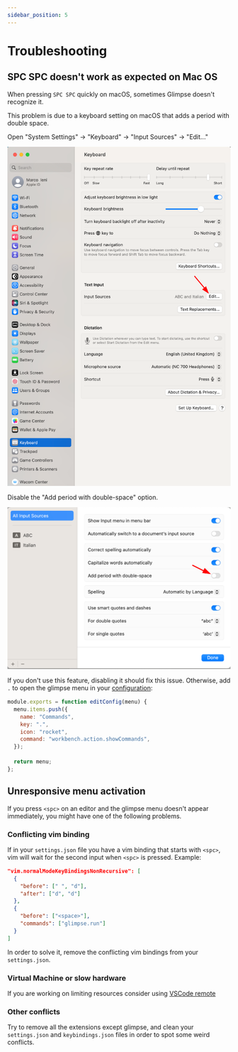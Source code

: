 ```yaml
---
sidebar_position: 5
---
```


# Troubleshooting

## SPC SPC doesn't work as expected on Mac OS

When pressing `SPC SPC` quickly on macOS, sometimes Glimpse doesn't recognize it.

This problem is due to a keyboard setting on macOS that adds a period with double space.

Open "System Settings" -> "Keyboard" -> "Input Sources" -> "Edit..."

![Input Source settings](img/input_sources.png)

Disable the "Add period with double-space" option.

![Setting to disable](img/double-space.png)

If you don't use this feature, disabling it should fix this issue.
Otherwise, add `.` to open the glimpse menu in your [configuration](configuration#add-a-key-binding-to-the-top-menu):

```js
module.exports = function editConfig(menu) {
  menu.items.push({
    name: "Commands",
    key: ".",
    icon: "rocket",
    command: "workbench.action.showCommands",
  });

  return menu;
};
```

## Unresponsive menu activation

If you press `<spc>` on an editor and the glimpse menu doesn't appear immediately, you might have one of the following problems.

### Conflicting vim binding

If in your `settings.json` file you have a vim binding that starts with `<spc>`, vim will wait for the second input when `<spc>` is pressed.
Example:

```json title="settings.json"
"vim.normalModeKeyBindingsNonRecursive": [
  {
    "before": [" ", "d"],
    "after": ["d", "d"]
  },
  {
    "before": ["<space>"],
    "commands": ["glimpse.run"]
  }
]
```

In order to solve it, remove the conflicting vim bindings from your `settings.json`.

### Virtual Machine or slow hardware

If you are working on limiting resources consider using [VSCode remote](https://code.visualstudio.com/docs/remote/remote-overview)

### Other conflicts

Try to remove all the extensions except glimpse, and clean your `settings.json`
and `keybindings.json` files in order to spot some weird conflicts.
